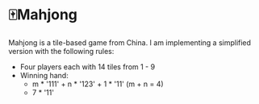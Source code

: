 # 🀄️Mahjong

Mahjong is a tile-based game from China. I am implementing a simplified version with the following rules:
- Four players each with 14 tiles from 1 - 9
- Winning hand: 
  - m * '111' + n * '123' + 1 * '11' (m + n = 4)
  - 7 * '11'
